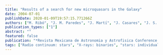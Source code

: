 ```yaml
---
title: "Results of a search for new microquasars in the Galaxy"
date: 2004-07-01
publishDate: 2020-01-09T19:57:15.771266Z
authors: ["M. Ribó", "J. M. Paredes", "J. Martı́", "J. Casares", "J. S. Bloom", "E. E. Falco", "E. Ros", "M. Massi"]
publication_types: ["1"]
abstract: ""
featured: false
publication: "*Revista Mexicana de Astronomia y Astrofisica Conference Series*"
tags: ["Radio continuum: stars", "X-rays: binaries", "stars: individual (MXB 1659-29)", "stars: neutron", "X-rays: stars", "Astrophysics"]
---
```


